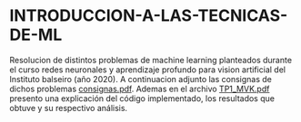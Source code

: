 # INTRODUCCION-A-LAS-TECNICAS-DE-ML

Resolucion de distintos problemas de machine learning planteados durante el curso redes neuronales y aprendizaje profundo para vision artificial del Instituto balseiro (año 2020). A continuacion adjunto las consignas de dichos problemas [consignas.pdf](https://github.com/micaelakortsarz/INTRODUCCION-A-LAS-TECNICAS-DE-ML/files/6756070/consignas.pdf). Ademas en el archivo [TP1_MVK.pdf](https://github.com/micaelakortsarz/INTRODUCCION-A-LAS-TECNICAS-DE-ML/files/6756076/TP1_MVK.pdf) presento una explicación del código implementado, los resultados que obtuve y su respectivo análisis.

